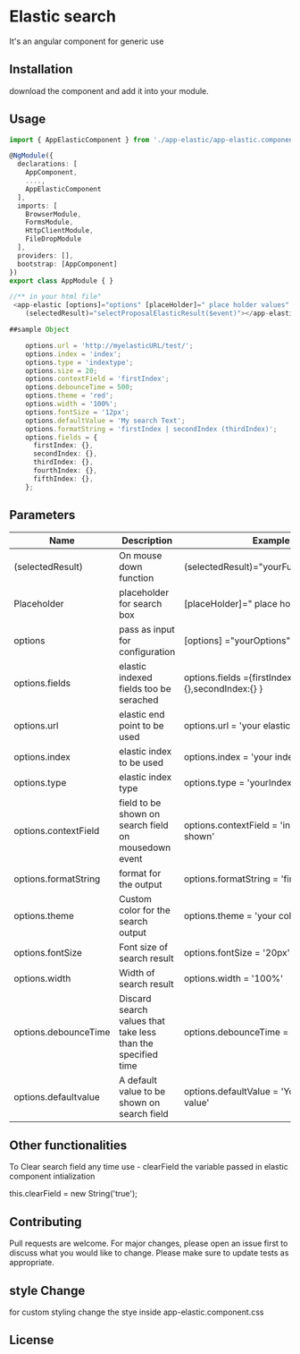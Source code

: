 
# Elastic search

It's an angular component for generic use

## Installation

download the component and add it into your module.

## Usage

```TypeScript
import { AppElasticComponent } from './app-elastic/app-elastic.component';

@NgModule({
  declarations: [
    AppComponent,
    ....,
    AppElasticComponent
  ],
  imports: [
    BrowserModule,
    FormsModule,
    HttpClientModule,
    FileDropModule
  ],
  providers: [],
  bootstrap: [AppComponent]
})
export class AppModule { }

//** in your html file"
 <app-elastic [options]="options" [placeHolder]=" place holder values"  [clearField]="clearField"
    (selectedResult)="selectProposalElasticResult($event)"></app-elastic>

##sample Object

    options.url = 'http://myelasticURL/test/';
    options.index = 'index';
    options.type = 'indextype';
    options.size = 20;
    options.contextField = 'firstIndex';
    options.debounceTime = 500;
    options.theme = 'red';
    options.width = '100%';
    options.fontSize = '12px';
    options.defaultValue = 'My search Text';
    options.formatString = 'firstIndex | secondIndex (thirdIndex)';
    options.fields = {
      firstIndex: {},
      secondIndex: {},
      thirdIndex: {},
      fourthIndex: {},
      fifthIndex: {},
    };
```

## Parameters
Name  | Description | Example | 
------------- | ------------- | -------------
(selectedResult)  | On mouse down function | (selectedResult)="yourFunction($event)"
Placeholder  | placeholder for search box| [placeHolder]=" place holder values" 
options  | pass as input for configuration | [options] ="yourOptions"
options.fields  | elastic indexed fields too be serached | options.fields ={firstIndex:{},secondIndex:{} }
options.url  | elastic end point to be used | options.url = 'your elastic URL'
options.index  | elastic index to be used | options.index = 'your index'
options.type  | elastic index type |  options.type = 'yourIndexType'
options.contextField | field to be shown on search field on mousedown event  |  options.contextField = 'index field to be shown'
options.formatString  |format for the output  | options.formatString = 'firstindex | secondIndex'
options.theme | Custom color for the search output | options.theme = 'your color'
options.fontSize  | Font size of search result  | options.fontSize = '20px'
options.width  | Width  of search result  | options.width = '100%'
options.debounceTime  | Discard search values that take less than the specified time  | options.debounceTime = '100'
options.defaultvalue  | A default value to be shown on search field  | options.defaultValue = 'Your Default value'

## Other functionalities

To Clear search field any time use - clearField the variable passed in elastic component intialization

this.clearField = new String('true');


## Contributing
Pull requests are welcome. For major changes, please open an issue first to discuss what you would like to change.
Please make sure to update tests as appropriate.

## style Change
 for custom styling change the stye inside app-elastic.component.css

## License